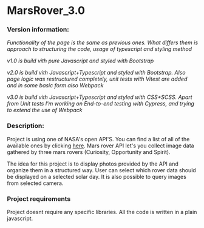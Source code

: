 # MarsRover_3.0
### Version information:
*Functionality of the page is the same as previous ones. What differs them is approach to structuring the code, usage of typescript and styling method*

*v1.0 is build vith pure Javascript and styled with Bootstrap*

*v2.0 is build vith Javascript+Typescript and styled with Bootstrap. Also page logic was restructured completely, unit tests with Vitest are added and in some basic form also Webpack*

*v3.0 is build vith Javascript+Typescript and styled with CSS+SCSS. Apart from Unit tests I'm working on End-to-end testing with Cypress, and trying to extend the use of Webpack*

### Description:

Project is using one of NASA's open API'S. You can find a list of all of the available ones by clicking [here](https://api.nasa.gov/). Mars rover API let's you collect image data gathered by three mars rovers (Curiosity, Opportunity and Spirit).

The idea for this project is to display photos provided by the API and organize them in a structured way. User can select which rover data should be displayed on a selected solar day. It is also possible to query images from selected camera.

### Project requirements

Project doesnt require any specific libraries. All the code is written in a plain javascript.
